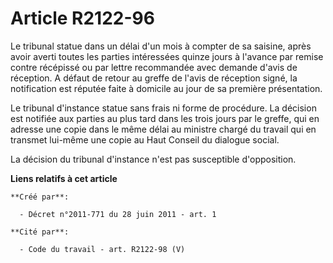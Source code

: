 # Article R2122-96

Le tribunal statue dans un délai d'un mois à compter de sa saisine, après avoir averti toutes les parties intéressées quinze
jours à l'avance par remise contre récépissé ou par lettre recommandée avec demande d'avis de réception. A défaut de retour
au greffe de l'avis de réception signé, la notification est réputée faite à domicile au jour de sa première présentation. 

Le tribunal d'instance statue sans frais ni forme de procédure. La décision est notifiée aux parties au plus tard dans les
trois jours par le greffe, qui en adresse une copie dans le même délai au ministre chargé du travail qui en transmet lui-même
une copie au Haut Conseil du dialogue social. 

La décision du tribunal d'instance n'est pas susceptible d'opposition.

**Liens relatifs à cet article**

	**Créé par**:

	  - Décret n°2011-771 du 28 juin 2011 - art. 1

	**Cité par**:

	  - Code du travail - art. R2122-98 (V)
